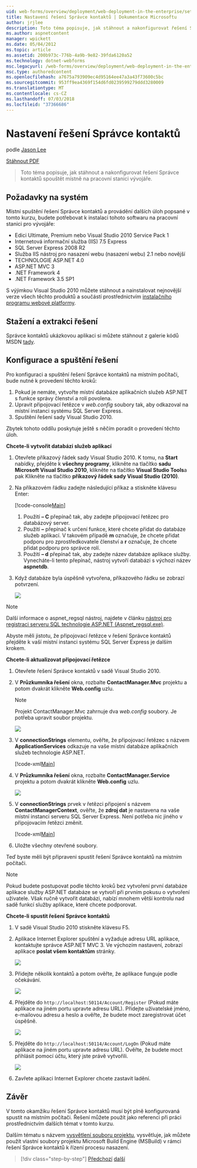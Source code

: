 ```yaml
---
uid: web-forms/overview/deployment/web-deployment-in-the-enterprise/setting-up-the-contact-manager-solution
title: Nastavení řešení Správce kontaktů | Dokumentace Microsoftu
author: jrjlee
description: Toto téma popisuje, jak stáhnout a nakonfigurovat řešení Správce kontaktů spouštět místně na pracovní stanici vývojáře.
ms.author: aspnetcontent
manager: wpickett
ms.date: 05/04/2012
ms.topic: article
ms.assetid: 200b973c-776b-4a9b-9e82-39fda6120a52
ms.technology: dotnet-webforms
msc.legacyurl: /web-forms/overview/deployment/web-deployment-in-the-enterprise/setting-up-the-contact-manager-solution
msc.type: authoredcontent
ms.openlocfilehash: a7675a793909ec4d95164ee47a3a43f73600c5bc
ms.sourcegitcommit: 953ff9ea4369f154d6fd0239599279ddd3280009
ms.translationtype: MT
ms.contentlocale: cs-CZ
ms.lasthandoff: 07/03/2018
ms.locfileid: "37366686"
---
```

<a name="setting-up-the-contact-manager-solution"></a>Nastavení řešení Správce kontaktů
====================
podle [Jason Lee](https://github.com/jrjlee)

[Stáhnout PDF](https://msdnshared.blob.core.windows.net/media/MSDNBlogsFS/prod.evol.blogs.msdn.com/CommunityServer.Blogs.Components.WeblogFiles/00/00/00/63/56/8130.DeployingWebAppsInEnterpriseScenarios.pdf)

> Toto téma popisuje, jak stáhnout a nakonfigurovat řešení Správce kontaktů spouštět místně na pracovní stanici vývojáře.


## <a name="system-requirements"></a>Požadavky na systém

Místní spuštění řešení Správce kontaktů a provádění dalších úloh popsané v tomto kurzu, budete potřebovat k instalaci tohoto softwaru na pracovní stanici pro vývojáře:

- Edici Ultimate, Premium nebo Visual Studio 2010 Service Pack 1
- Internetová informační služba (IIS) 7.5 Express
- SQL Server Express 2008 R2
- Služba IIS nástroj pro nasazení webu (nasazení webu) 2.1 nebo novější
- TECHNOLOGIE ASP.NET 4.0
- ASP.NET MVC 3
- .NET Framework 4
- .NET Framework 3.5 SP1

S výjimkou Visual Studio 2010 můžete stáhnout a nainstalovat nejnovější verze všech těchto produktů a součástí prostřednictvím [instalačního programu webové platformy](https://go.microsoft.com/?linkid=9805118).

## <a name="download-and-extract-the-solution"></a>Stažení a extrakci řešení

Správce kontaktů ukázkovou aplikaci si můžete stáhnout z galerie kódů MSDN [tady](https://code.msdn.microsoft.com/Deploying-Web-Applications-9d9093c0).

## <a name="configure-and-run-the-solution"></a>Konfigurace a spuštění řešení

Pro konfiguraci a spuštění řešení Správce kontaktů na místním počítači, bude nutné k provedení těchto kroků:

1. Pokud je nemáte, vytvořte místní databáze aplikačních služeb ASP.NET s funkce správy členství a rolí povolena.
2. Upravit připojovací řetězce v *web.config* soubory tak, aby odkazoval na místní instanci systému SQL Server Express.
3. Spuštění řešení sady Visual Studio 2010.

Zbytek tohoto oddílu poskytuje ještě s něčím poradit o provedení těchto úloh.

**Chcete-li vytvořit databázi služeb aplikací**

1. Otevřete příkazový řádek sady Visual Studio 2010. K tomu, na **Start** nabídky, přejděte k **všechny programy**, klikněte na tlačítko **sadu Microsoft Visual Studio 2010**, klikněte na tlačítko **Visual Studio Tools**a pak Klikněte na tlačítko **příkazový řádek sady Visual Studio (2010)**.
2. Na příkazovém řádku zadejte následující příkaz a stiskněte klávesu Enter:

    [!code-console[Main](setting-up-the-contact-manager-solution/samples/sample1.cmd)]

    1. Použití **– C** přepínač tak, aby zadejte připojovací řetězec pro databázový server.
    2. Použití **–** přepínač k určení funkce, které chcete přidat do databáze služeb aplikací. V takovém případě **m** označuje, že chcete přidat podporu pro zprostředkovatele členství a **r** označuje, že chcete přidat podporu pro správce rolí.
    3. Použití **– d** přepínač tak, aby zadejte název databáze aplikace služby. Vynecháte-li tento přepínač, nástroj vytvoří databázi s výchozí název **aspnetdb**.
3. Když databáze byla úspěšně vytvořena, příkazového řádku se zobrazí potvrzení.

    ![](setting-up-the-contact-manager-solution/_static/image1.png)

> [!NOTE]
> Další informace o aspnet\_regsql nástroj, najdete v článku [nástroj pro registraci serveru SQL technologie ASP.NET (Aspnet\_regsql.exe)](https://msdn.microsoft.com/library/ms229862(v=vs.100).aspx).


Abyste měli jistotu, že připojovací řetězce v řešení Správce kontaktů přejděte k vaší místní instanci systému SQL Server Express je dalším krokem.

**Chcete-li aktualizovat připojovací řetězce**

1. Otevřete řešení Správce kontaktů v sadě Visual Studio 2010.
2. V **Průzkumníka řešení** okna, rozbalte **ContactManager.Mvc** projektu a potom dvakrát klikněte **Web.config** uzlu.

    > [!NOTE]
    > Projekt ContactManager.Mvc zahrnuje dva *web.config* soubory. Je potřeba upravit soubor projektu.

    ![](setting-up-the-contact-manager-solution/_static/image2.png)
3. V **connectionStrings** elementu, ověřte, že připojovací řetězec s názvem **ApplicationServices** odkazuje na vaše místní databáze aplikačních služeb technologie ASP.NET.

    [!code-xml[Main](setting-up-the-contact-manager-solution/samples/sample2.xml)]
4. V **Průzkumníka řešení** okna, rozbalte **ContactManager.Service** projektu a potom dvakrát klikněte **Web.config** uzlu.

    ![](setting-up-the-contact-manager-solution/_static/image3.png)
5. V **connectionStrings** prvek v řetězci připojení s názvem **ContactManagerContext**, ověřte, že **zdroj dat** je nastavena na vaše místní instanci serveru SQL Server Express. Není potřeba nic jiného v připojovacím řetězci změnit.

    [!code-xml[Main](setting-up-the-contact-manager-solution/samples/sample3.xml)]
6. Uložte všechny otevřené soubory.

Teď byste měli být připraveni spustit řešení Správce kontaktů na místním počítači.

> [!NOTE]
> Pokud budete postupovat podle těchto kroků bez vytvoření první databáze aplikace služby ASP.NET databáze se vytvoří při prvním pokusu o vytvoření uživatele. Však ručně vytvořit databázi, nabízí mnohem větší kontrolu nad sadě funkcí služby aplikace, které chcete podporovat.


**Chcete-li spustit řešení Správce kontaktů**

1. V sadě Visual Studio 2010 stiskněte klávesu F5.
2. Aplikace Internet Explorer spuštění a vyžaduje adresu URL aplikace, kontaktujte správce ASP.NET MVC 3. Ve výchozím nastavení, zobrazí aplikace **poslat všem kontaktům** stránky.

    ![](setting-up-the-contact-manager-solution/_static/image4.png)
3. Přidejte několik kontaktů a potom ověřte, že aplikace funguje podle očekávání.

    ![](setting-up-the-contact-manager-solution/_static/image5.png)
4. Přejděte do `http://localhost:50114/Account/Register` (Pokud máte aplikace na jiném portu upravte adresu URL). Přidejte uživatelské jméno, e-mailovou adresu a heslo a ověřte, že budete moct zaregistrovat účet úspěšně.

    ![](setting-up-the-contact-manager-solution/_static/image6.png)
5. Přejděte do `http://localhost:50114/Account/LogOn` (Pokud máte aplikace na jiném portu upravte adresu URL). Ověřte, že budete moct přihlásit pomocí účtu, který jste právě vytvořili.

    ![](setting-up-the-contact-manager-solution/_static/image7.png)
6. Zavřete aplikaci Internet Explorer chcete zastavit ladění.

## <a name="conclusion"></a>Závěr

V tomto okamžiku řešení Správce kontaktů musí být plně konfigurovaná spustit na místním počítači. Řešení můžete použít jako referenci při práci prostřednictvím dalších témat v tomto kurzu.

Dalším tématu s názvem [vysvětlení souboru projektu](understanding-the-project-file.md), vysvětluje, jak můžete použít vlastní soubory projektu Microsoft Build Engine (MSBuild) v rámci řešení Správce kontaktů k řízení procesu nasazení.

> [!div class="step-by-step"]
> [Předchozí](the-contact-manager-solution.md)
> [další](understanding-the-project-file.md)

